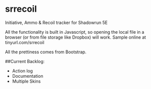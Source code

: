 # srrecoil
Initiative, Ammo &amp; Recoil tracker for Shadowrun 5E

All the functionality is built in Javascript, so opening the local file in a browser (or from file storage like Dropbox) will work. Sample online at tinyurl.com/srrecoil

All the prettiness comes from Bootstrap.


##Current Backlog:
* Action log
* Documentation
* Multiple Skins
